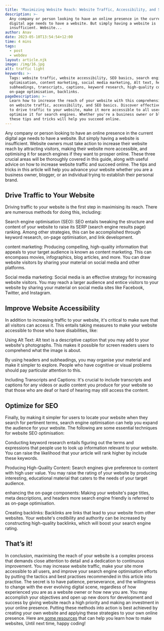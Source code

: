 ```yaml
---
title: 'Maximizing Website Reach: Website Traffic, Accessibility, and SEO'
description: >-
  Any company or person looking to have an online presence in the current
  digital age needs to have a website. But simply having a website is
  insufficient. Website...
author: Anav
date: 2023-05-10T13:54:54+12:00
time: 4 mins
tags:
  - post
  - webdev
layout: article.njk
image: /img/16.jpg
alt: traffic light
keywords: >-
  Tags: website traffic, website accessibility, SEO basics, search engine
  optimisation, content marketing, social media marketing, Alt text, headers,
  subheadings, transcripts, captions, keyword research, high-quality content,
  on-page optimisation, backlinks.
pageDescription: >-
  Learn how to increase the reach of your website with this comprehensive guide
  on website traffic, accessibility, and SEO basics. Discover effective methods
  to drive traffic to your website, make it more accessible to all users, and
  optimise it for search engines. Whether you're a business owner or blogger,
  these tips and tricks will help you succeed online.
---
```

Any company or person looking to have an online presence in the current digital age needs to have a website. But simply having a website is insufficient. Website owners must take action to increase their website reach by attracting visitors, making their website more accessible, and optimising it for search engines if they want to prosper online. These three crucial areas will be thoroughly covered in this guide, along with useful advice on how to increase website traffic and succeed online. The tips and tricks in this article will help you advance your website whether you are a business owner, blogger, or an individual trying to establish their personal brand.



## Drive Traffic to Your Website

Driving traffic to your website is the first step in maximising its reach. There are numerous methods for doing this, including:

Search engine optimisation (SEO): SEO entails tweaking the structure and content of your website to raise its SERP (search engine results page) ranking. Among other strategies, this can be accomplished through keyword research, on-page optimisation, and link development.

content marketing: Producing compelling, high-quality information that appeals to your target audience is known as content marketing. This can encompass movies, infographics, blog articles, and more. You can draw website visitors by sharing your material on social media and other platforms.

Social media marketing: Social media is an effective strategy for increasing website visitors. You may reach a larger audience and entice visitors to your website by sharing your material on social media sites like Facebook, Twitter, and Instagram.



## Improve Website Accessibility

In addition to increasing traffic to your website, it's critical to make sure that all visitors can access it. This entails taking measures to make your website accessible to those who have disabilities, like:

Using Alt Text: Alt text is a descriptive caption that you may add to your website's photographs. This makes it possible for screen readers users to comprehend what the image is about.

By using headers and subheadings, you may organise your material and make it simpler to explore. People who have cognitive or visual problems should pay particular attention to this.

Including Transcripts and Captions: It's crucial to include transcripts and captions for any videos or audio content you produce for your website so that those who are deaf or hard of hearing may still access the content.



## Optimize for SEO

Finally, by making it simpler for users to locate your website when they search for pertinent terms, search engine optimisation can help you expand the audience for your website. The following are some essential techniques for website SEO optimisation:

Conducting keyword research entails figuring out the terms and expressions that people use to look up information relevant to your website. You can raise the likelihood that your article will rank higher by include these keywords.

Producing High-Quality Content: Search engines give preference to content with high user value. You may raise the rating of your website by producing interesting, educational material that caters to the needs of your target audience.

enhancing the on-page components: Making your website's page titles, meta descriptions, and headers more search engine friendly is referred to as on-page optimisation.

Creating backlinks: Backlinks are links that lead to your website from other websites. Your website's credibility and authority can be increased by constructing high-quality backlinks, which will boost your search engine rating.



## That’s it!

In conclusion, maximising the reach of your website is a complex process that demands close attention to detail and a dedication to continuous improvement. You may increase website traffic, make your site more accessible to all users, and improve your search engine optimisation efforts by putting the tactics and best practises recommended in this article into practise. The secret is to have patience, perseverance, and the willingness to change with the ever evolving digital scene, regardless of how experienced you are as a website owner or how new you are. You may accomplish your objectives and open up new doors for development and success by giving website reach a high priority and making an investment in your online presence. Putting these methods into action is best achieved by creating your own website and applying these strategies to your own online presence. Here are[ some resources](https://codeology.net/blogholder/top-5-resources-to-learn-frontend-web-dev-or-beginners/) that can help you learn how to make websites, Until next time, happy coding!

